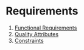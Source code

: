 # Requirements
1. [Functional Requirements](https://github.com/byron1st/my-workshop-doc/tree/master/doc/req.func.md)
2. [Quality Attributes](https://github.com/byron1st/my-workshop-doc/tree/master/doc/req.qa.md)
3. [Constraints](https://github.com/byron1st/my-workshop-doc/tree/master/doc/req.c.md)
